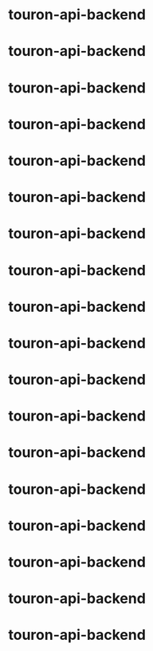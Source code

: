 # touron-api-backend
# touron-api-backend
# touron-api-backend
# touron-api-backend
# touron-api-backend
# touron-api-backend
# touron-api-backend
# touron-api-backend
# touron-api-backend
# touron-api-backend
# touron-api-backend
# touron-api-backend
# touron-api-backend
# touron-api-backend
# touron-api-backend
# touron-api-backend
# touron-api-backend
# touron-api-backend

